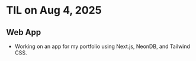# TIL on Aug 4, 2025
## Web App
- Working on an app for my portfolio using Next.js, NeonDB, and Tailwind CSS.
